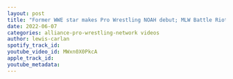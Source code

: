 ```yaml
---
layout: post
title: "Former WWE star makes Pro Wrestling NOAH debut; MLW Battle Riot World title bout set; Kota Ibushi"
date: 2022-06-07
categories: alliance-pro-wrestling-network videos
author: lewis-carlan
spotify_track_id: 
youtube_video_id: MWxn0X0PkcA
apple_track_id: 
youtube_metadata: 
---
```

